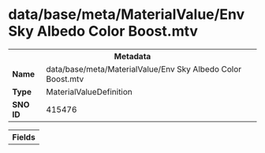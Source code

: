 <h1>data/base/meta/MaterialValue/Env Sky Albedo Color Boost.mtv</h1><table><tr><th colspan="100%">Metadata</th></tr><tr><td><b>Name</b></td><td>data/base/meta/MaterialValue/Env Sky Albedo Color Boost.mtv</td></tr><tr><td><b>Type</b></td><td>MaterialValueDefinition</td></tr><tr><td><b>SNO ID</b></td><td>415476</td></tr></table>

<table><tr><th colspan="100%">Fields</th></tr></table>


